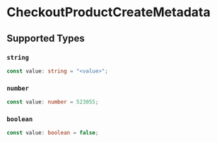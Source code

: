 # CheckoutProductCreateMetadata


## Supported Types

### `string`

```typescript
const value: string = "<value>";
```

### `number`

```typescript
const value: number = 523055;
```

### `boolean`

```typescript
const value: boolean = false;
```

